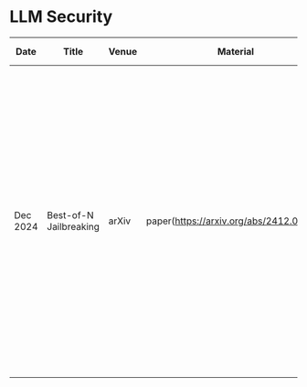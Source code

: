 # LLM Security


| Date | Title | Venue | Material | Short Summary | Summary | 
| --- | --- | --- | --- | --- | --- |
| Dec 2024 | Best-of-N Jailbreaking | arXiv | paper(https://arxiv.org/abs/2412.03556) | Best-of-N (BoN) algorithm that jailbreaks frontier multi-modal models. It works by repeatedly sampling variations of a prompt with a combination of augmentations such as random shuffling or capitalization for textual prompts, until a harmful response is elicited. ASR of 89% on GPT-4o and 78% on Claude 4.5. | |
